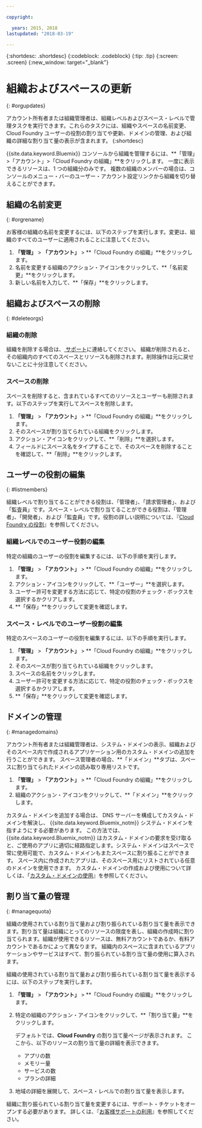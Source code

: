 ```yaml
---

copyright:

  years: 2015, 2018
lastupdated: "2018-03-19"

---
```


{:shortdesc: .shortdesc}
{:codeblock: .codeblock}
{:tip: .tip}
{:screen: .screen}
{:new_window: target="_blank"}

# 組織およびスペースの更新
{: #orgupdates}

アカウント所有者または組織管理者は、組織レベルおよびスペース・レベルで管理タスクを実行できます。これらのタスクには、組織やスペースの名前変更、Cloud Foundry ユーザーの役割の割り当てや更新、ドメインの管理、および組織の詳細な割り当て量の表示が含まれます。
{:shortdesc}

{{site.data.keyword.Bluemix}} コンソールから組織を管理するには、**「管理」>「アカウント」>「Cloud Foundry の組織」**をクリックします。 一度に表示できるリソースは、1 つの組織分のみです。 複数の組織のメンバーの場合は、コンソールのメニュー・バーのユーザー・アカウント設定リンクから組織を切り替えることができます。

## 組織の名前変更
{: #orgrename}

お客様の組織の名前を変更するには、以下のステップを実行します。変更は、組織のすべてのユーザーに適用されることに注意してください。

1. **「管理」** > **「アカウント」** > **「Cloud Foundry の組織」**をクリックします。
2. 名前を変更する組織のアクション・アイコンをクリックして、**「名前変更」**をクリックします。  
3. 新しい名前を入力して、**「保存」**をクリックします。

## 組織およびスペースの削除
{: #deleteorgs}

### 組織の削除

組織を削除する場合は、[ サポート](/docs/get-support/howtogetsupport.html)に連絡してください。 組織が削除されると、その組織内のすべてのスペースとリソースも削除されます。削除操作は元に戻せないことに十分注意してください。 

### スペースの削除

スペースを削除すると、含まれているすべてのリソースとユーザーも削除されます。以下のステップを実行してスペースを削除します。

1. **「管理」** > **「アカウント」** > **「Cloud Foundry の組織」**をクリックします。
2. そのスペースが割り当てられている組織をクリックします。
3. アクション・アイコンをクリックして、**「削除」**を選択します。
4. フィールドにスペース名をタイプすることで、そのスペースを削除することを確認して、**「削除」**をクリックします。

## ユーザーの役割の編集
{: #listmembers}

組織レベルで割り当てることができる役割は、「管理者」、「請求管理者」、および「監査員」です。スペース・レベルで割り当てることができる役割は、「管理者」、「開発者」、および「監査員」です。役割の詳しい説明については、『[Cloud Foundry の役割](/docs/iam/cfaccess.html#cfroles)』を参照してください。

### 組織レベルでのユーザー役割の編集

特定の組織のユーザーの役割を編集するには、以下の手順を実行します。

1. **「管理」** > **「アカウント」** > **「Cloud Foundry の組織」**をクリックします。
2. アクション・アイコンをクリックして、**「ユーザー」**を選択します。
3. ユーザー許可を変更する方法に応じて、特定の役割のチェック・ボックスを選択するかクリアします。
4. **「保存」**をクリックして変更を確認します。 

### スペース・レベルでのユーザー役割の編集

特定のスペースのユーザーの役割を編集するには、以下の手順を実行します。

1. **「管理」** > **「アカウント」** > **「Cloud Foundry の組織」**をクリックします。
2. そのスペースが割り当てられている組織をクリックします。
3. スペースの名前をクリックします。
4. ユーザー許可を変更する方法に応じて、特定の役割のチェック・ボックスを選択するかクリアします。
5. **「保存」**をクリックして変更を確認します。

## ドメインの管理
{: #managedomains}

アカウント所有者または組織管理者は、システム・ドメインの表示、組織およびそのスペース内で作成されるアプリケーション用のカスタム・ドメインの追加を行うことができます。 スペース管理者の場合、**「ドメイン」**タブは、スペースに割り当てられたドメインの読み取り専用リストです。

1. **「管理」** &gt; **「アカウント」** &gt; **「Cloud Foundry の組織」**をクリックします。
2. 組織のアクション・アイコンをクリックして、**「ドメイン」**をクリックします。

カスタム・ドメインを追加する場合は、
DNS サーバーを構成してカスタム・ドメインを解決し、
{{site.data.keyword.Bluemix_notm}}
システム・ドメインを指すようにする必要があります。 この方法では、{{site.data.keyword.Bluemix_notm}} はカスタム・ドメインの要求を受け取ると、ご使用のアプリに適切に経路指定します。システム・ドメインはスペースで常に使用可能で、カスタム・ドメインもまたスペースに割り振ることができます。 スペース内に作成されたアプリは、そのスペース用にリストされている任意のドメインを使用できます。 カスタム・ドメインの作成および使用について詳しくは、「[カスタム・ドメインの使用](/docs/apps/updapps.html#domain)』を参照してください。

## 割り当て量の管理
{: #managequota}

組織の使用されている割り当て量および割り振られている割り当て量を表示できます。割り当て量は組織にとってのリソースの限度を表し、組織の作成時に割り当てられます。組織が使用できるリソースは、無料アカウントであるか、有料アカウントであるかによって異なります。 組織内のスペースに含まれているアプリケーションやサービスはすべて、割り振られている割り当て量の使用に算入されます。

組織の使用されている割り当て量および割り振られている割り当て量を表示するには、以下のステップを実行します。

1. **「管理」** &gt; **「アカウント」** &gt; **「Cloud Foundry の組織」**をクリックします。
2. 特定の組織のアクション・アイコンをクリックして、**「割り当て量」**をクリックします。

   デフォルトでは、**Cloud Foundry** の割り当て量ページが表示されます。 ここから、以下のリソースの割り当て量の詳細を表示できます。
 
   * アプリの数
   * メモリー量 
   * サービスの数 
   * プランの詳細 

3. 地域の詳細を展開して、スペース・レベルでの割り当て量を表示します。 

組織に割り振られている割り当て量を変更するには、サポート・チケットをオープンする必要があります。 詳しくは、『[お客様サポートの利用](/docs/get-support/howtogetsupport.html#getting-customer-support)』を参照してください。 

